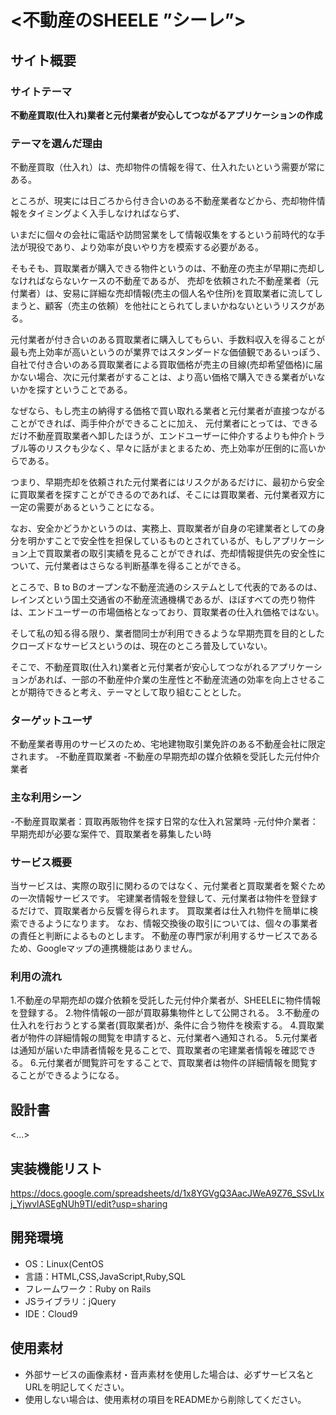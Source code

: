 # <不動産のSHEELE ”シーレ”>

## サイト概要
### サイトテーマ
**不動産買取(仕入れ)業者と元付業者が安心してつながるアプリケーションの作成**

### テーマを選んだ理由
不動産買取（仕入れ）は、売却物件の情報を得て、仕入れたいという需要が常にある。

ところが、現実には日ごろから付き合いのある不動産業者などから、売却物件情報をタイミングよく入手しなければならず、

いまだに個々の会社に電話や訪問営業をして情報収集をするという前時代的な手法が現役であり、より効率が良いやり方を模索する必要がある。

そもそも、買取業者が購入できる物件というのは、不動産の売主が早期に売却しなければならないケースの不動産であるが、
売却を依頼された不動産業者（元付業者）は、安易に詳細な売却情報(売主の個人名や住所)を買取業者に流してしまうと、顧客（売主の依頼）を他社にとられてしまいかねないというリスクがある。

元付業者が付き合いのある買取業者に購入してもらい、手数料収入を得ることが最も売上効率が高いというのが業界ではスタンダードな価値観であるいっぽう、
自社で付き合いのある買取業者による買取価格が売主の目線(売却希望価格)に届かない場合、次に元付業者がすることは、より高い価格で購入できる業者がいないかを探すということである。

なぜなら、もし売主の納得する価格で買い取れる業者と元付業者が直接つながることができれば、両手仲介ができることに加え、
元付業者にとっては、できるだけ不動産買取業者へ卸したほうが、エンドユーザーに仲介するよりも仲介トラブル等のリスクも少なく、早々に話がまとまるため、売上効率が圧倒的に高いからである。

つまり、早期売却を依頼された元付業者にはリスクがあるだけに、最初から安全に買取業者を探すことができるのであれば、そこには買取業者、元付業者双方に一定の需要があるということになる。

なお、安全かどうかというのは、実務上、買取業者が自身の宅建業者としての身分を明かすことで安全性を担保しているものとされているが、もしアプリケーション上で買取業者の取引実績を見ることができれば、売却情報提供先の安全性について、元付業者はさらなる判断基準を得ることができる。

ところで、B to Bのオープンな不動産流通のシステムとして代表的であるのは、レインズという国土交通省の不動産流通機構であるが、ほぼすべての売り物件は、エンドユーザーの市場価格となっており、買取業者の仕入れ価格ではない。

そして私の知る得る限り、業者間同士が利用できるような早期売買を目的としたクローズドなサービスというのは、現在のところ普及していない。

そこで、不動産買取(仕入れ)業者と元付業者が安心してつながれるアプリケーションがあれば、一部の不動産仲介業の生産性と不動産流通の効率を向上させることが期待できると考え、テーマとして取り組むこととした。


### ターゲットユーザ
不動産業者専用のサービスのため、宅地建物取引業免許のある不動産会社に限定されます。
-不動産買取業者
-不動産の早期売却の媒介依頼を受託した元付仲介業者

### 主な利用シーン
-不動産買取業者：買取再販物件を探す日常的な仕入れ営業時
-元付仲介業者：早期売却が必要な案件で、買取業者を募集したい時


### サービス概要
当サービスは、実際の取引に関わるのではなく、元付業者と買取業者を繋ぐための一次情報サービスです。
宅建業者情報を登録して、元付業者は物件を登録するだけで、買取業者から反響を得られます。
買取業者は仕入れ物件を簡単に検索できるようになります。
なお、情報交換後の取引については、個々の事業者の責任と判断によるものとします。
不動産の専門家が利用するサービスであるため、Googleマップの連携機能はありません。


### 利用の流れ
1.不動産の早期売却の媒介依頼を受託した元付仲介業者が、SHEELEに物件情報を登録する。
2.物件情報の一部が買取募集物件として公開される。
3.不動産の仕入れを行おうとする業者(買取業者)が、条件に合う物件を検索する。
4.買取業者が物件の詳細情報の閲覧を申請すると、元付業者へ通知される。
5.元付業者は通知が届いた申請者情報を見ることで、買取業者の宅建業者情報を確認できる。
6.元付業者が閲覧許可をすることで、買取業者は物件の詳細情報を閲覧することができるようになる。





## 設計書
<...>

## 実装機能リスト
https://docs.google.com/spreadsheets/d/1x8YGVgQ3AacJWeA9Z76_SSvLIxj_YjwvlASEgNUh9TI/edit?usp=sharing

## 開発環境
- OS：Linux(CentOS
- 言語：HTML,CSS,JavaScript,Ruby,SQL
- フレームワーク：Ruby on Rails
- JSライブラリ：jQuery
- IDE：Cloud9

## 使用素材
- 外部サービスの画像素材・音声素材を使用した場合は、必ずサービス名とURLを明記してください。
- 使用しない場合は、使用素材の項目をREADMEから削除してください。